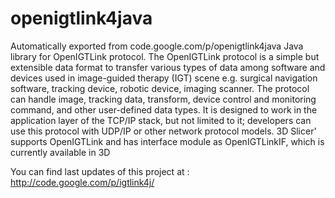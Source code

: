 # openigtlink4java
Automatically exported from code.google.com/p/openigtlink4java
Java library for OpenIGTLink protocol.
The OpenIGTLink protocol is a simple but extensible data format to transfer various types of data
among software and devices used in image-guided therapy (IGT) scene e.g. surgical navigation software,
tracking device, robotic device, imaging scanner. The protocol can handle image, tracking data, transform, device control
and monitoring command, and other user-defined data types.
It is designed to work in the application layer of the TCP/IP stack, but not limited to it;
developers can use this protocol with UDP/IP or other network protocol models.
3D Slicer' supports OpenIGTLink and has interface module as OpenIGTLinkIF, which is currently available in 3D

You can find last updates of this project at : http://code.google.com/p/igtlink4j/

